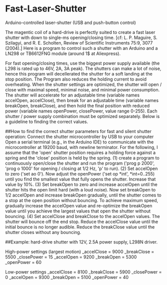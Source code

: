 # Fast-Laser-Shutter
Arduino-controlled laser-shutter (USB and push-button control)

The magentic coil of a hard-drive is perfectly suited to create a fast laser shutter with down to single-ms opening/closing time. [cf: L. P. Maguire, S. Szilagyi, and R. E. Scholten, Review of Scientific Instruments 75:9, 3077 (2004).] Here is a program to control such a shutter with an Arduino and a LN298 or TB6612FNG module (around 1$ at Aliexpress). 

For fast opening/closing times, use the biggest power supply available (the L298 is rated up to 46V, 2A, 3A peak). The shutters can make a lot of noise, hence this program will decellerated the shutter for a soft landing at the stop position. The Program also reduces the holding current to avoid overheating. When the shutter settings are optimized, the shutter will open / close with maximal speed, minimal noise, and minimal power consumption. The shutter will accelerate for an adjustable time (variable names accelOpen, accelClose), then break for an adjustable time (variable names breakOpen, breakClose), and then hold the final position with reduced power (variable names openPower, closePower, value range 0-255). Each shutter / power supply combination must be optimized separately. Below is a guideline to finding the correct values.

##How to find the correct shutter parameters for fast and silent shutter operation:
Connect the shutter microcontroller by USB to your computer Open a serial terminal (e.g., in the Arduino IDE) to communicate with the microcontroller at 19200 baud, with newline terminator.
For the following, I assume that the 'open' shutter position requires a holding force against a spring and the 'close' position is held by the spring.
(1) create a program to continuously open/close the shutter and run the program ('prog p 2000', 'prog o 1000' for opening / closing at 1/2 Hz, 'p' to run). 
(2) Set accelOpen to zero ('set ao 0'). Now adjust the openPower ('set op *int', *int=0..255) until you find the smallest value that fully opens the shutter. Increase that value by 10%.
(3) Set breakOpen to zero and increase accelOpen until the shutter hits the open limit hard (with a loud noise). Now set breakOpen to 1/2 accelOpen and increase breakOpen gradually, until the shutter comes to a stop at the open position without bouncing. To achieve maximum speed, gradually increase the accelOpen value and re-optimize the breakOpen value until you achieve the largest values that open the shutter without bouncing.
(4) Set accelClose and breakClose to the accelOpen values. The shutter will bounce off the end stop. Reduce the accelClose value until the initial bounce is no longer audible. Reduce the breakClose value until the shutter closes without any bouncing. 

##Example: hard-drive shutter with 12V, 2.5A power supply, L298N driver.

High-power settings (largest motion)
_accelClose = 9000
_breakClose = 5500
_closePower = 15
_accelOpen  = 9200
_breakOpen = 5300
_openPower = 60

Low-power settings
_accelClose = 8100
_breakClose = 5900
_closePower = 0
_accelOpen  = 9300
_breakOpen = 5100
_openPower = 40
